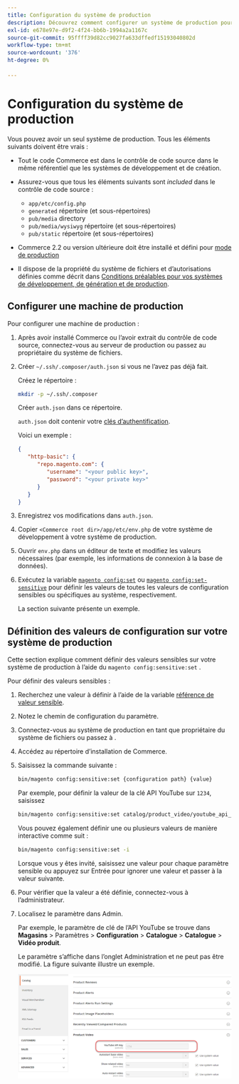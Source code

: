 ```yaml
---
title: Configuration du système de production
description: Découvrez comment configurer un système de production pour l’application Commerce.
exl-id: e678e97e-d9f2-4f24-bb6b-1994a2a1167c
source-git-commit: 95ffff39d82cc9027fa633dffedf15193040802d
workflow-type: tm+mt
source-wordcount: '376'
ht-degree: 0%

---
```


# Configuration du système de production

Vous pouvez avoir un seul système de production. Tous les éléments suivants doivent être vrais :

- Tout le code Commerce est dans le contrôle de code source dans le même référentiel que les systèmes de développement et de création.
- Assurez-vous que tous les éléments suivants sont _included_ dans le contrôle de code source :

   - `app/etc/config.php`
   - `generated` répertoire (et sous-répertoires)
   - `pub/media` directory
   - `pub/media/wysiwyg` répertoire (et sous-répertoires)
   - `pub/static` répertoire (et sous-répertoires)

- Commerce 2.2 ou version ultérieure doit être installé et défini pour [mode de production](../bootstrap/application-modes.md#production-mode)
- Il dispose de la propriété du système de fichiers et d’autorisations définies comme décrit dans [Conditions préalables pour vos systèmes de développement, de génération et de production](../deployment/prerequisites.md).

## Configurer une machine de production

Pour configurer une machine de production :

1. Après avoir installé Commerce ou l’avoir extrait du contrôle de code source, connectez-vous au serveur de production ou passez au propriétaire du système de fichiers.
1. Créer `~/.ssh/.composer/auth.json` si vous ne l’avez pas déjà fait.

   Créez le répertoire :

   ```bash
   mkdir -p ~/.ssh/.composer
   ```

   Créer `auth.json` dans ce répertoire.

   `auth.json` doit contenir votre [clés d’authentification](../../installation/prerequisites/authentication-keys.md).

   Voici un exemple :

   ```json
   {
      "http-basic": {
         "repo.magento.com": {
            "username": "<your public key>",
            "password": "<your private key>"
         }
      }
   }
   ```

1. Enregistrez vos modifications dans `auth.json`.
1. Copier `<Commerce root dir>/app/etc/env.php` de votre système de développement à votre système de production.
1. Ouvrir `env.php` dans un éditeur de texte et modifiez les valeurs nécessaires (par exemple, les informations de connexion à la base de données).
1. Exécutez la variable [`magento config:set`](../cli/set-configuration-values.md) ou [`magento config:set-sensitive`](../cli/set-configuration-values.md) pour définir les valeurs de toutes les valeurs de configuration sensibles ou spécifiques au système, respectivement.

   La section suivante présente un exemple.

## Définition des valeurs de configuration sur votre système de production

Cette section explique comment définir des valeurs sensibles sur votre système de production à l’aide du `magento config:sensitive:set` .

Pour définir des valeurs sensibles :

1. Recherchez une valeur à définir à l’aide de la variable [référence de valeur sensible](../reference/config-reference-sens.md).
1. Notez le chemin de configuration du paramètre.
1. Connectez-vous au système de production en tant que propriétaire du système de fichiers ou passez à .
1. Accédez au répertoire d’installation de Commerce.
1. Saisissez la commande suivante :

   ```bash
   bin/magento config:sensitive:set {configuration path} {value}
   ```

   Par exemple, pour définir la valeur de la clé API YouTube sur `1234`, saisissez

   ```bash
   bin/magento config:sensitive:set catalog/product_video/youtube_api_key 1234
   ```

   Vous pouvez également définir une ou plusieurs valeurs de manière interactive comme suit :

   ```bash
   bin/magento config:sensitive:set -i
   ```

   Lorsque vous y êtes invité, saisissez une valeur pour chaque paramètre sensible ou appuyez sur Entrée pour ignorer une valeur et passer à la valeur suivante.

1. Pour vérifier que la valeur a été définie, connectez-vous à l’administrateur.
1. Localisez le paramètre dans Admin.

   Par exemple, le paramètre de clé de l’API YouTube se trouve dans **Magasins** > Paramètres > **Configuration** > **Catalogue** > **Catalogue** > **Vidéo produit**.

   Le paramètre s’affiche dans l’onglet Administration et ne peut pas être modifié. La figure suivante illustre un exemple.

   ![Paramètre sensible dans l’administrateur](../../assets/configuration/sensitive-set.png)

